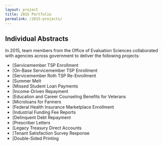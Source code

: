 ```yaml
---
layout: project
title: 2015 Portfolio
permalink: /2015-projects/
---
```

## Individual Abstracts

In 2015, team members from the Office of Evaluation Sciences collaborated with agencies across government to deliver the following projects:

- [Servicemember TSP Enrollment
- [On-Base Servicemember TSP Enrollment
- [Servicemember Roth TSP Re-Enrollment 
- [Summer Melt 
- [Missed Student Loan Payments 
- [Income-Driven Repayment 
- [Education and Career Counseling Benefits for Veterans
- [Microloans for Farmers 
- [Federal Health Insurance Marketplace Enrollment 
- [Industrial Funding Fee Reports 
- [Delinquent Debt Repayment 
- [Prescriber Letters 
- [Legacy Treasury Direct Accounts 
- [Tenant Satisfaction Survey Response
- [Double-Sided Printing






<br>
